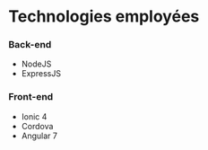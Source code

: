 # Technologies employées

### Back-end

- NodeJS
- ExpressJS

### Front-end

- Ionic 4
- Cordova
- Angular 7